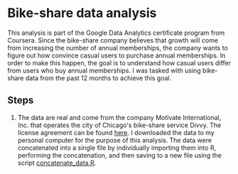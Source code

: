 # Bike-share data analysis
This analysis is part of the Google Data Analytics certificate program from Coursera. Since the bike-share company believes that growth will come from increasing the number of annual memberships, the company wants to figure out how convince casual users to purchase annual memberships. In order to make this happen, the goal is to understand how casual users differ from users who buy annual memberships. I was tasked with using bike-share data from the past 12 months to achieve this goal.

## Steps
1. The data are real and come from the company Motivate International, Inc. that operates the city of Chicago's bike-share service Divvy. The license agreement can be found [here](https://www.divvybikes.com/data-license-agreement). I downloaded the data to my personal computer for the purpose of this analysis. The data were concatenated into a single file by individually importing them into R, performing the concatenation, and then saving to a new file using the script [concatenate_data.R](concatenate_data.R).
